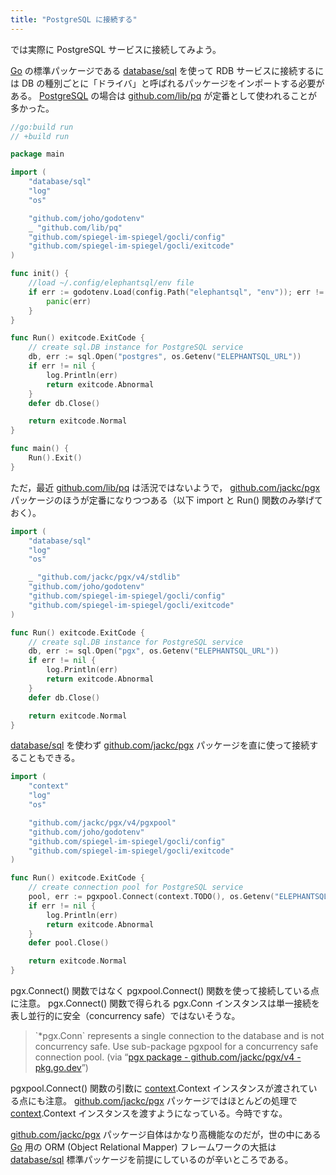 ```yaml
---
title: "PostgreSQL に接続する"
---
```


では実際に PostgreSQL サービスに接続してみよう。

[Go] の標準パッケージである [database/sql] を使って RDB サービスに接続するには DB の種別ごとに「ドライバ」と呼ばれるパッケージをインポートする必要がある。 [PostgreSQL] の場合は [github.com/lib/pq] が定番として使われることが多かった。

```go
//go:build run
// +build run

package main

import (
    "database/sql"
    "log"
    "os"

    "github.com/joho/godotenv"
    _ "github.com/lib/pq"
    "github.com/spiegel-im-spiegel/gocli/config"
    "github.com/spiegel-im-spiegel/gocli/exitcode"
)

func init() {
    //load ~/.config/elephantsql/env file
    if err := godotenv.Load(config.Path("elephantsql", "env")); err != nil {
        panic(err)
    }
}

func Run() exitcode.ExitCode {
    // create sql.DB instance for PostgreSQL service
    db, err := sql.Open("postgres", os.Getenv("ELEPHANTSQL_URL"))
    if err != nil {
        log.Println(err)
        return exitcode.Abnormal
    }
    defer db.Close()

    return exitcode.Normal
}

func main() {
    Run().Exit()
}
```

ただ，最近 [github.com/lib/pq] は活況ではないようで， [github.com/jackc/pgx] パッケージのほうが定番になりつつある（以下 import と Run() 関数のみ挙げておく）。

```go
import (
    "database/sql"
    "log"
    "os"

    _ "github.com/jackc/pgx/v4/stdlib"
    "github.com/joho/godotenv"
    "github.com/spiegel-im-spiegel/gocli/config"
    "github.com/spiegel-im-spiegel/gocli/exitcode"
)

func Run() exitcode.ExitCode {
    // create sql.DB instance for PostgreSQL service
    db, err := sql.Open("pgx", os.Getenv("ELEPHANTSQL_URL"))
    if err != nil {
        log.Println(err)
        return exitcode.Abnormal
    }
    defer db.Close()

    return exitcode.Normal
}
```

[database/sql] を使わず [github.com/jackc/pgx] パッケージを直に使って接続することもできる。

```go
import (
    "context"
    "log"
    "os"

    "github.com/jackc/pgx/v4/pgxpool"
    "github.com/joho/godotenv"
    "github.com/spiegel-im-spiegel/gocli/config"
    "github.com/spiegel-im-spiegel/gocli/exitcode"
)

func Run() exitcode.ExitCode {
    // create connection pool for PostgreSQL service
    pool, err := pgxpool.Connect(context.TODO(), os.Getenv("ELEPHANTSQL_URL"))
    if err != nil {
        log.Println(err)
        return exitcode.Abnormal
    }
    defer pool.Close()

    return exitcode.Normal
}
```

pgx.Connect() 関数ではなく pgxpool.Connect() 関数を使って接続している点に注意。 pgx.Connect() 関数で得られる pgx.Conn インスタンスは単一接続を表し並行的に安全（concurrency safe）ではないそうな。

> \`*pgx.Conn\` represents a single connection to the database and is not concurrency safe. Use sub-package pgxpool for a concurrency safe connection pool.
(via “[pgx package - github.com/jackc/pgx/v4 - pkg.go.dev](https://pkg.go.dev/github.com/jackc/pgx/v4#hdr-Connection_Pool)”)

pgxpool.Connect() 関数の引数に [context].Context インスタンスが渡されている点にも注意。 [github.com/jackc/pgx] パッケージではほとんどの処理で [context].Context インスタンスを渡すようになっている。今時ですな。

[github.com/jackc/pgx] パッケージ自体はかなり高機能なのだが，世の中にある [Go] 用の ORM (Object Relational Mapper) フレームワークの大抵は [database/sql] 標準パッケージを前提にしているのが辛いところである。

[Go]: https://go.dev/
[PostgreSQL]: https://www.postgresql.org/ "PostgreSQL: The world's most advanced open source database"
[ElephantSQL]: https://www.elephantsql.com/ "ElephantSQL - PostgreSQL as a Service"
[database/sql]: https://pkg.go.dev/database/sql "sql package - database/sql - pkg.go.dev"
[os]: https://pkg.go.dev/os "os package - os - pkg.go.dev"
[context]: https://pkg.go.dev/context "context package - context - pkg.go.dev"
[github.com/lib/pq]: https://github.com/lib/pq "lib/pq: Pure Go Postgres driver for database/sql"
[github.com/jackc/pgx]: https://github.com/jackc/pgx "jackc/pgx: PostgreSQL driver and toolkit for Go"
